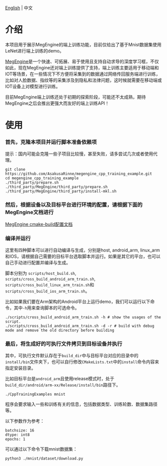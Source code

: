 [English](README.md) | 中文

# 介绍
本项目用于展示MegEngine的端上训练功能，目前仅给出了基于Mnist数据集使用LeNet进行端上训练的demo。

[MegEngine](https://github.com/MegEngine/MegEngine)是一个快速、可拓展、易于使用且支持自动求导的深度学习框，不仅如此，现在MegEngine还对端上训练提供了支持，端上训练主要适用于移动端和IOT等场景，在一些情况下不方便将采集到的数据通过网络传回服务端进行训练，比如对人脸数据、指纹等的采集涉及到隐私和法律问题，这时候就需要在移动端或IOT设备上对模型进行训练。

目前MegEngine端上训练还处于初期的探索阶段，可能还不太成熟，期待MegEngine之后会推出更强大而友好的端上训练API！

# 使用

### 首先，克隆本项目并运行脚本准备依赖项

提示：国内可能会克隆一些子项目比较慢，甚至失败，请多尝试几次或者使用代理。

```
git clone https://github.com/AsakusaRinne/megengine_cpp_training_example.git
cd megengine_cpp_training_example
./third_party/prepare.sh
./third_party/MegEngine/third_party/prepare.sh
./third_party/MegEngine/third_party/install-mkl.sh
```

### 然后，根据设备以及目标平台进行环境的配置，请根据下面的MegEngine文档进行

[MegEngine cmake-build配置文档](https://github.com/MegEngine/MegEngine/blob/master/scripts/cmake-build/BUILD_README.md)

### 编译并运行 

这里有四种脚本可以进行自动编译与生成，分别是host, android_arm, linux_arm和IOS，请根据自己需要的目标平台选取脚本并运行。如果是其它的平台，也可以自己手动进行配置并编译与生成。

脚本分别为 ```scripts/host_build.sh```, ```scripts/cross_build_android_arm_train.sh```, ```scripts/cross_build_linux_arm_train.sh```和```scripts/cross_build_ios_arm_train.sh```。

比如如果我们要在Arm架构的Android平台上运行demo，我们可以运行以下命令，其中```-h```用来查询脚本的可选命令。

```
./scripts/cross_build_android_arm_train.sh -h # show the usages of the script.
./scripts/cross_build_android_arm_train.sh -d -r # build with debug mode and remove the old directory before building
```

### 最后，将生成好的可执行文件拷贝到目标设备并执行

其中，可执行文件默认存在于```build_dir```中与目标平台对应的目录中的```install/bin```文件夹下，也可以自行修改```CMakeLists.txt```中的```install```命令内容来指定安装目录。

比如目标平台是```android_arm```且使用release模式时，处于```build_dir/android/arm-xx/Release/install/bin```路径下。

```
./CppTrainingExamples mnist
```

程序会要求输入一些和训练有关的信息，包括数据类型、训练轮数、数据集路径等。

以下参数作为参考：

```
batchsize: 16
dtype: int8
epochs: 1
```


可以通过以下命令下载mnist数据集：

```
python3 ./mnist/dataset/download.py
```
